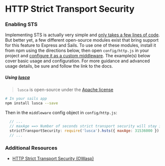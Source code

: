 # HTTP Strict Transport Security


### Enabling STS

Implementing STS is actually very simple and [only takes a few lines of code](https://github.com/krakenjs/lusca/blob/master/lib/hsts.js).  But better yet, a few different open-source modules exist that bring support for this feature to Express and Sails.  To use one of these modules, install it from npm using the directions below, then open `config/http.js` in your project and [configure it as a custom middleware](http://sailsjs.org/#!/documentation/concepts/Middleware).  The example(s) below cover basic usage and configuration.  For more guidance and advanced usage details, be sure and follow the link to the docs.


##### Using [lusca](https://github.com/krakenjs/lusca#luscahstsoptions)

> `lusca` is open-source under the [Apache license](https://github.com/krakenjs/lusca/blob/master/LICENSE.txt)


```sh
# In your sails app
npm install lusca --save
```

Then in the `middleware` config object in `config/http.js`:

```js
  // ...
  // maxAge ==> Number of seconds strict transport security will stay in effect.
  strictTransportSecurity: require('lusca').hsts({ maxAge: 31536000 })
  // ...
```



### Additional Resources
+ [HTTP Strict Transport Security (OWasp)](https://www.owasp.org/index.php/HTTP_Strict_Transport_Security)


<docmeta name="uniqueID" value="HSTSecurity397141">
<docmeta name="displayName" value="Strict Transport Security">
